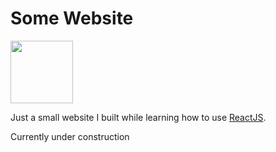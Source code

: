# Some Website
<img src="https://cdn.discordapp.com/attachments/625670917263196174/679323937934671873/Birb.png" width="100" />

Just a small website I built while learning how to use [ReactJS](https://reactjs.org/).

Currently under construction